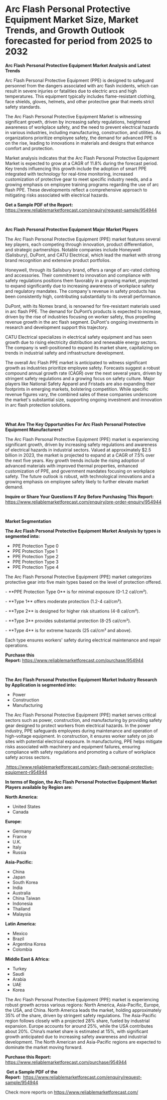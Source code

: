 <p><h1>Arc Flash Personal Protective Equipment Market Size, Market Trends, and Growth Outlook forecasted for period from 2025 to 2032</h1></p><p><strong>Arc Flash Personal Protective Equipment Market Analysis and Latest Trends</strong></p>
<p><p>Arc Flash Personal Protective Equipment (PPE) is designed to safeguard personnel from the dangers associated with arc flash incidents, which can result in severe injuries or fatalities due to electric arcs and high temperatures. This equipment typically includes flame-resistant clothing, face shields, gloves, helmets, and other protective gear that meets strict safety standards.</p><p>The Arc Flash Personal Protective Equipment Market is witnessing significant growth, driven by increasing safety regulations, heightened awareness of workplace safety, and the need to prevent electrical hazards in various industries, including manufacturing, construction, and utilities. As organizations prioritize employee safety, the demand for advanced PPE is on the rise, leading to innovations in materials and designs that enhance comfort and protection.</p><p>Market analysis indicates that the Arc Flash Personal Protective Equipment Market is expected to grow at a CAGR of 11.8% during the forecast period. Key trends influencing this growth include the adoption of smart PPE integrated with technology for real-time monitoring, increased customization of protective gear to meet specific industry needs, and a growing emphasis on employee training programs regarding the use of arc flash PPE. These developments reflect a comprehensive approach to mitigating risks associated with electrical hazards.</p></p>
<p><strong>Get a Sample PDF of the Report:&nbsp;</strong> <a href="https://www.reliablemarketforecast.com/enquiry/request-sample/954944?utm_campaign=2929&utm_medium=2&utm_source=Github&utm_content=ia&utm_term=07032025&utm_id=arc-flash-personal-protective-equipment">https://www.reliablemarketforecast.com/enquiry/request-sample/954944</a></p>
<p>&nbsp;</p>
<p><strong>Arc Flash Personal Protective Equipment Major Market Players</strong></p>
<p><p>The Arc Flash Personal Protective Equipment (PPE) market features several key players, each competing through innovation, product differentiation, and strategic partnerships. Notable companies include Honeywell (Salisbury), DuPont, and CATU Electrical, which lead the market with strong brand recognition and extensive product portfolios.</p><p>Honeywell, through its Salisbury brand, offers a range of arc-rated clothing and accessories. Their commitment to innovation and compliance with safety regulations positions them favorably in a growing market, projected to expand significantly due to increasing awareness of workplace safety and regulatory mandates. The company's revenue in safety products has been consistently high, contributing substantially to its overall performance.</p><p>DuPont, with its Nomex brand, is renowned for fire-resistant materials used in arc flash PPE. The demand for DuPont’s products is expected to increase, driven by the rise of industries focusing on worker safety, thus propelling revenue growth in the arc flash segment. DuPont's ongoing investments in research and development support this trajectory.</p><p>CATU Electrical specializes in electrical safety equipment and has seen growth due to rising electricity distribution and renewable energy sectors. The company is well-positioned to expand its market share, capitalizing on trends in industrial safety and infrastructure development.</p><p>The overall Arc Flash PPE market is anticipated to witness significant growth as industries prioritize employee safety. Forecasts suggest a robust compound annual growth rate (CAGR) over the next several years, driven by stringent safety regulations and a growing focus on safety culture. Major players like National Safety Apparel and Fristads are also expanding their footprints in emerging markets, bolstering competition. While specific revenue figures vary, the combined sales of these companies underscore the market's substantial size, supporting ongoing investment and innovation in arc flash protection solutions.</p></p>
<p>&nbsp;</p>
<p><strong>What Are The Key Opportunities For Arc Flash Personal Protective Equipment Manufacturers?</strong></p>
<p><p>The Arc Flash Personal Protective Equipment (PPE) market is experiencing significant growth, driven by increasing safety regulations and awareness of electrical hazards in industrial sectors. Valued at approximately $2.5 billion in 2023, the market is projected to expand at a CAGR of 7.5% over the next five years. Key growth trends include the rising adoption of advanced materials with improved thermal properties, enhanced customization of PPE, and government mandates focusing on workplace safety. The future outlook is robust, with technological innovations and a growing emphasis on employee safety likely to further elevate market demand.</p></p>
<p><strong>Inquire or Share Your Questions If Any Before Purchasing This Report:</strong> <a href="https://www.reliablemarketforecast.com/enquiry/pre-order-enquiry/954944?utm_campaign=2929&utm_medium=2&utm_source=Github&utm_content=ia&utm_term=07032025&utm_id=arc-flash-personal-protective-equipment">https://www.reliablemarketforecast.com/enquiry/pre-order-enquiry/954944</a></p>
<p>&nbsp;</p>
<p><strong>Market Segmentation</strong></p>
<p><strong>The Arc Flash Personal Protective Equipment Market Analysis by types is segmented into:</strong></p>
<p><ul><li>PPE Protection Type 0</li><li>PPE Protection Type 1</li><li>PPE Protection Type 2</li><li>PPE Protection Type 3</li><li>PPE Protection Type 4</li></ul></p>
<p><p>The Arc Flash Personal Protective Equipment (PPE) market categorizes protective gear into five main types based on the level of protection offered. </p><p>- **PPE Protection Type 0** is for minimal exposure (0-1.2 cal/cm²).</p><p>- **Type 1** offers moderate protection (1.2-4 cal/cm²).</p><p>- **Type 2** is designed for higher risk situations (4-8 cal/cm²).</p><p>- **Type 3** provides substantial protection (8-25 cal/cm²).</p><p>- **Type 4** is for extreme hazards (25 cal/cm² and above). </p><p>Each type ensures workers' safety during electrical maintenance and repair operations.</p></p>
<p><strong>Purchase this Report:&nbsp;</strong><a href="https://www.reliablemarketforecast.com/purchase/954944?utm_campaign=2929&utm_medium=2&utm_source=Github&utm_content=ia&utm_term=07032025&utm_id=arc-flash-personal-protective-equipment">https://www.reliablemarketforecast.com/purchase/954944</a></p>
<p>&nbsp;</p>
<p><strong>The Arc Flash Personal Protective Equipment Market Industry Research by Application is segmented into:</strong></p>
<p><ul><li>Power</li><li>Construction</li><li>Manufacturing</li></ul></p>
<p><p>The Arc Flash Personal Protective Equipment (PPE) market serves critical sectors such as power, construction, and manufacturing by providing safety gear designed to protect workers from electrical hazards. In the power industry, PPE safeguards employees during maintenance and operation of high-voltage equipment. In construction, it ensures worker safety on job sites with potential electrical exposure. In manufacturing, PPE helps mitigate risks associated with machinery and equipment failures, ensuring compliance with safety regulations and promoting a culture of workplace safety across sectors.</p></p>
<p><a href="https://www.reliablemarketforecast.com/arc-flash-personal-protective-equipment-r954944?utm_campaign=2929&utm_medium=2&utm_source=Github&utm_content=ia&utm_term=07032025&utm_id=arc-flash-personal-protective-equipment">&nbsp;https://www.reliablemarketforecast.com/arc-flash-personal-protective-equipment-r954944</a></p>
<p><strong>In terms of Region, the Arc Flash Personal Protective Equipment Market Players available by Region are:</strong></p>
<p>
    <p> <strong> North America: </strong>
        <ul>
            <li>United States</li>
            <li>Canada</li>
        </ul>
        </p> 
    <p> <strong> Europe: </strong>
        <ul>
            <li>Germany</li>
            <li>France</li>
            <li>U.K.</li>
            <li>Italy</li>
            <li>Russia</li>
        </ul>
        </p> 
    <p> <strong> Asia-Pacific: </strong>
        <ul>
            <li>China</li>
            <li>Japan</li>
            <li>South Korea</li>
            <li>India</li>
            <li>Australia</li>
            <li>China Taiwan</li>
            <li>Indonesia</li>
            <li>Thailand</li>
            <li>Malaysia</li>
        </ul>
        </p> 
    <p> <strong> Latin America: </strong>
        <ul>
            <li>Mexico</li>
            <li>Brazil</li>
            <li>Argentina Korea</li>
            <li>Colombia</li>
        </ul>
        </p> 
    <p> <strong> Middle East & Africa: </strong>
        <ul>
            <li>Turkey</li>
            <li>Saudi</li>
            <li>Arabia</li>
            <li>UAE</li>
            <li>Korea</li>
        </ul>
    </p>
    </p>
<p><p>The Arc Flash Personal Protective Equipment (PPE) market is experiencing robust growth across various regions: North America, Asia-Pacific, Europe, the USA, and China. North America leads the market, holding approximately 35% of the share, driven by stringent safety regulations. The Asia-Pacific region follows closely with a projected 28% share, fueled by industrial expansion. Europe accounts for around 25%, while the USA contributes about 20%. China’s market share is estimated at 15%, with significant growth anticipated due to increasing safety awareness and industrial development. The North American and Asia-Pacific regions are expected to dominate the market moving forward.</p></p>
<p><strong>Purchase this Report: </strong><a href="https://www.reliablemarketforecast.com/purchase/954944?utm_campaign=2929&utm_medium=2&utm_source=Github&utm_content=ia&utm_term=07032025&utm_id=arc-flash-personal-protective-equipment">https://www.reliablemarketforecast.com/purchase/954944</a></p>
<p>&nbsp;<strong>Get a Sample PDF of the Report:&nbsp;&nbsp;</strong><a href="https://www.reliablemarketforecast.com/enquiry/request-sample/954944?utm_campaign=2929&utm_medium=2&utm_source=Github&utm_content=ia&utm_term=07032025&utm_id=arc-flash-personal-protective-equipment">https://www.reliablemarketforecast.com/enquiry/request-sample/954944</a></p>
<p><strong></strong></p>
<p>Check more reports on <a href="https://www.reliablemarketforecast.com/?utm_campaign=2929&utm_medium=2&utm_source=Github&utm_content=ia&utm_term=07032025&utm_id=arc-flash-personal-protective-equipment">https://www.reliablemarketforecast.com/</a></p>